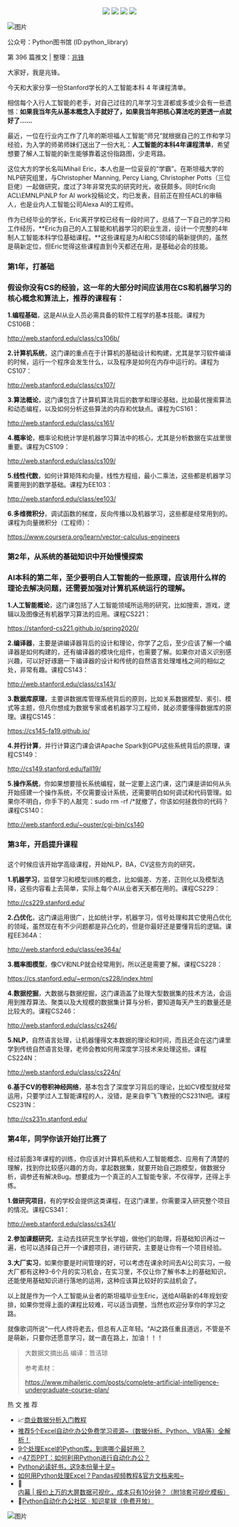 <div align="center">
    <a href="https://github.com/zhaofeng092/python_auto_office"> <img src="https://badgen.net/badge/Github/%E7%A8%8B%E5%BA%8F%E5%91%98?icon=github&color=red"></a>
    <a href="http://t.cn/A6Gkrbzw"> <img src="https://badgen.net/badge/follow/%E5%85%AC%E4%BC%97%E5%8F%B7?icon=rss&color=green"></a>
    <a href="https://space.bilibili.com/259649365"> <img src="https://badgen.net/badge/pick/B%E7%AB%99?icon=dependabot&color=blue"></a>
    <a href="https://mp.weixin.qq.com/mp/appmsgalbum?__biz=MzkyMzIwOTgzMA==&action=getalbum&album_id=1861970403066249218&scene=173&from_msgid=2247484814&from_itemidx=1&count=3&nolastread=1#wechat_redirect"> <img src="https://badgen.net/badge/join/%E4%BA%A4%E6%B5%81%E7%BE%A4?icon=atom&color=yellow"></a>
</div>

![图片](https://img-blog.csdnimg.cn/img_convert/b9a94aabf43c2f3c81aa052bb82d999d.png)

公众号：Python图书馆 (ID:python_library)

第 396 篇推文 | 整理：[兆锋](http://mp.weixin.qq.com/s?__biz=MzI2Nzg5MjgyNg==&mid=2247485212&idx=2&sn=4ecc5c315092ca6fc47bdb0cebeaca75&chksm=eaf6a629dd812f3fcb1d57ca0d342bfb4d9a62b8232614e01c841a3ad73e46de13dd1b8051f7&scene=21#wechat_redirect)





大家好，我是兆锋。

今天和大家分享一份Stanford学长的人工智能本科 4 年课程清单。



相信每个入行人工智能的老手，对自己过往的几年学习生涯都或多或少会有一些遗憾：**如果我当年先从基本概念入手就好了，如果我当年把核心算法吃的更透一点就好了……**



最近，一位在行业内工作了几年的斯坦福人工智能”师兄“就根据自己的工作和学习经验，为入学的师弟师妹们送出了一份大礼：**人工智能的本科4年课程清单**，希望想要了解人工智能的新生能够靠着这份指路图，少走弯路。



这位大方的学长名叫Mihail Eric，本人也是一位妥妥的“学霸”。在斯坦福大学的NLP研究组里，与Christopher Manning, Percy Liang, Christopher Potts（三位巨佬）一起做研究，度过了3年非常充实的研究时光，收获颇多。同时Eric向ACL\EMNLP\NLP for AI work投稿论文，均已发表，目前正在担任ACL的审稿人，也是业内人工智能公司Alexa AI的工程师。



作为已经毕业的学长，Eric离开学校已经有一段时间了，总结了一下自己的学习和工作经历，**Eric为自己的人工智能和机器学习的职业生涯，设计一个完整的4年制人工智能本科学位基础课程。**这些课程是为AI和CS领域的萌新提供的，虽然是萌新定位，但Eric觉得这些课程直到今天都还在用，是基础必会的技能。



### 第1年，打基础

###  

### 假设你没有CS的经验，这一年的大部分时间应该用在CS和机器学习的核心概念和算法上，推荐的课程有： 



**1.编程基础**，这是AI从业人员必需具备的软件工程学的基本技能。课程为CS106B：

http://web.stanford.edu/class/cs106b/



**2.计算机系统**，这门课的重点在于计算机的基础设计和构建，尤其是学习软件编译的时候，运行一个程序会发生什么，以及程序是如何在内存中运行的。课程为CS107：

http://web.stanford.edu/class/cs107/



**3.算法概论**，这门课包含了计算机算法背后的数学和理论基础，比如最优搜索算法和动态编程，以及如何分析这些算法的内存和优缺点。课程为CS161：

http://web.stanford.edu/class/cs161/



**4.概率论**，概率论和统计学是机器学习算法中的核心，尤其是分析数据在实战里很重要。课程为CS109：

http://web.stanford.edu/class/cs109/



**5.线性代数**，如何计算矩阵和向量，线性方程组，最小二乘法，这些都是机器学习需要用到的数学基础。课程为EE103：

http://web.stanford.edu/class/ee103/



**6.多维微积分**，调试函数的梯度，反向传播以及机器学习，这些都是经常用到的。课程为向量微积分（工程师）：

https://www.coursera.org/learn/vector-calculus-engineers



### 第2年，从系统的基础知识中开始慢慢探索

###  

### AI本科的第二年，至少要明白人工智能的一些原理，应该用什么样的理论去解决问题，还需要加强对计算机系统运行的理解。 



**1.人工智能概论**，这门课包括了人工智能领域所运用的研究，比如搜索，游戏，逻辑以及图像还有机器学习算法的应用。课程CS221：

https://stanford-cs221.github.io/spring2020/



**2.编译器**，主要是讲编译器背后的设计和理论，你学了之后，至少应该了解一个编译器是如何构建的，还有编译器的模块化组件，也需要了解。如果你对语义识别感兴趣，可以好好琢磨一下编译器的设计和传统的自然语言处理堆栈之间的相似之处，非常有趣。课程CS143：

http://web.stanford.edu/class/cs143/



**3.数据库原理**，主要讲数据库管理系统背后的原则，比如关系数据模型、索引、模式等主题，但凡你想成为数据专家或者机器学习工程师，就必须要懂得数据库的原理。课程CS145：

https://cs145-fa19.github.io/



**4.并行计算**，并行计算这门课会讲Apache Spark到GPU这些系统背后的原理，课程CS149：

http://cs149.stanford.edu/fall19/



**5.操作系统**，你如果想要擅长系统编程，就一定要上这门课，这门课是讲如何从头开始搭建一个操作系统，不仅需要设计系统，还需要明白如何调试和代码管理。如果你不明白，你手下的人敲完：sudo rm -rf /*就撤了，你该如何拯救你的代码？课程CS140：

http://web.stanford.edu/~ouster/cgi-bin/cs140



### 第3年，开启提升课程

###  

这个时候应该开始学高级课程，开始NLP，BA，CV这些方向的研究，



**1.机器学习**，监督学习和模型训练的概念，比如偏差、方差，正则化以及模型选择，这些内容看上去简单，实际上每个AI从业者天天都在用的。课程CS229：

http://cs229.stanford.edu/



**2.凸优化**，这门课运用很广，比如统计学，机器学习，信号处理和其它使用凸优化的领域，虽然现在有不少问题都是非凸化的，但是你最好还是要懂背后的逻辑。课程EE364A：

http://web.stanford.edu/class/ee364a/



**3.概率图模型**，像CV和NLP就会经常用到，所以还是需要了解。课程CS228：

https://cs.stanford.edu/~ermon/cs228/index.html



**4.数据挖掘**，大数据与数据挖掘，这门课涵盖了处理大型数据集的技术方法，会运用到推荐算法、聚类以及大规模的数据集计算与分析，要知道每天产生的数量还是比较大的。课程CS246：

http://web.stanford.edu/class/cs246/



**5.NLP**，自然语言处理，让机器懂得文本数据的理论和时间，而且还会在这门课里学到传统自然语言处理，老师会教如何用深度学习技术来处理这些。课程CS224N：

http://web.stanford.edu/class/cs224n/



**6.基于CV的卷积神经网络**，基本包含了深度学习背后的理论，比如CV模型就经常运用，只要学过人工智能课程的人，没错，是来自李飞飞教授的CS231N吧。课程CS231N：

http://cs231n.stanford.edu/



### 第4年，同学你该开始打比赛了

###  

经过前面3年课程的训练，你应该对计算机系统和人工智能概念、应用有了清楚的理解，找到你比较感兴趣的方向，拿起数据集，就要开始自己跑模型，做数据分析，调参还有解决Bug。想要成为一个真正的人工智能专家，不仅得学，还得上手练。



**1.做研究项目**，有的学校会提供这类课程，在这门课里，你需要深入研究整个项目的情况。课程CS341：

http://web.stanford.edu/class/cs341/



**2.参加课题研究**，主动去找研究生学长学姐，做他们的助理，将基础知识再过一遍，也可以选择自己开一个课题项目，进行研究，主要是让你有一个项目经验。



**3.大厂实习**，如果你要是时间管理的好，可以考虑在课余时间去AI公司实习，一般大厂都有这种3-6个月的实习机会，在实习里，不仅让你了解书本上的基础知识，还能使用基础知识进行落地的运用，这种应该算比较好的实战机会了。



以上就是作为一个人工智能从业者的斯坦福毕业生Eric，送给AI萌新的4年规划安排，如果你觉得上面的课程比较难，可以适当调整，当然也欢迎分享你的学习之路。



就像歌词所说“一代人终将老去，但总有人正年轻。“AI之路任重且道远，不管是不是萌新，只要你还愿意学习，就一直在路上，加油！！！





> 大数据文摘出品 编译：笪洁琼
>
> 参考素材：
>
> https://www.mihaileric.com/posts/complete-artificial-intelligence-undergraduate-course-plan/






 热 文 推 荐 
- 📈[商业数据分析入门教程](https://mp.weixin.qq.com/s/rJVy8DLIdqdyjMPY1SHpag)
- [推荐5个Excel自动化办公免费学习资源~（数据分析、Python、VBA等）全解析！](https://mp.weixin.qq.com/s/4usm_fybBpIw3K6f6ceMSA)
- [9个处理Excel的Python库，到底哪个最好用？](https://mp.weixin.qq.com/s/wf0jN2TBObKiTrpQSKsyVw)
- 🔥[47页PPT：如何利用Python进行自动化办公？](https://mp.weixin.qq.com/s/k4opXSWsgjBGpu8aUVetSw)
- [Python必读好书，这9本份量十足~](https://mp.weixin.qq.com/s/5YTIsyGj0ut5JA8apddVbQ)
- [如何用Python处理Excel？Pandas视频教程&官方文档来啦~](https://mp.weixin.qq.com/s/v8GdZ1YpVSy-bwRZyo2n1g)
- 🚀[内幕 | 报价上万的大屏数据可视化，成本只有10分钟？（附18套可视化模板）](https://mp.weixin.qq.com/s/vyRPVdtDIKb6lu845BRhFA)
- 🚸[Python自动化办公社区 · 知识星球（免费开放）](https://mp.weixin.qq.com/s/PXNVFNsjAOgCmQ6QGalJPw)


![图片](https://img-blog.csdnimg.cn/img_convert/9f9ea5e5338cbbfda46b8230d5fcf21e.png)